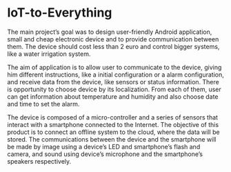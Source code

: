 # IoT-to-Everything

The main project’s goal was to design user-friendly Android application, small and cheap electronic device and to provide communication between them. The device should cost less than 2 euro and control bigger systems, like a water irrigation system. 

The aim of application is to allow user to communicate to the device, giving him different instructions, like a initial configuration or a alarm configuration, and receive data from the device, like sensors or status information. There is opportunity to choose device by its localization. From each of them, user can get information about temperature and humidity and also choose date and time to set the alarm. 

The device is composed of a micro-controller and a series of sensors that interact with a smartphone connected to the Internet. The objective of this product is to connect an offline system to the cloud, where the data will be stored. The communications between the device and the smartphone will be made by image using a device’s LED and smartphone’s flash and camera, and sound using device’s microphone and the smartphone’s speakers respectively.
